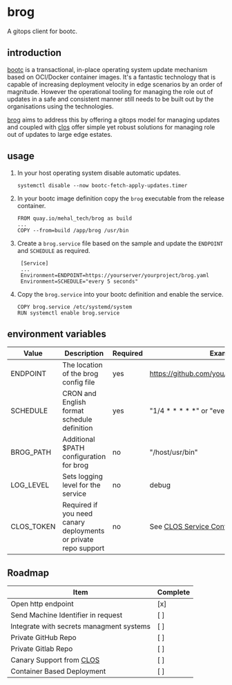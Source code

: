 # brog
A gitops client for bootc. 

## introduction

[bootc](https://containers.github.io/bootc/) is a transactional, in-place operating system update mechanism based on OCI/Docker container images. It's a fantastic technology that is capable of increasing deployment velocity in edge scenarios by an order of magnitude. However the operational tooling for managing the role out of updates in a safe and consistent manner still needs to be built out by the organisations using the technologies. 

[brog](https://mehal.tech/brog) aims to address this by offering a gitops model for managing updates and coupled with [clos](https://mehal.tech/clos) offer simple yet robust solutions for managing role out of updates to large edge estates.  

## usage

1. In your host operating system disable automatic updates.
    ```
    systemctl disable --now bootc-fetch-apply-updates.timer
    ```

1. In your bootc image definition copy the `brog` executable from the release container.

    ```
    FROM quay.io/mehal_tech/brog as build
    ...
    COPY --from=build /app/brog /usr/bin
    ```

1. Create a `brog.service` file based on the sample and update the `ENDPOINT` and `SCHEDULE` as required.
   ```
    [Service]
    ...
    Environment=ENDPOINT=https://yourserver/yourproject/brog.yaml
    Environment=SCHEDULE="every 5 seconds"
   ``` 

1. Copy the  `brog.service` into your bootc definition and enable the service.
    ```
    COPY brog.service /etc/systemd/system
    RUN systemctl enable brog.service
    ```

## environment variables

|Value|Description|Required|Example|Default|
|---|---|---|---|---|
|ENDPOINT|The location of the brog config file|yes|https://github.com/you/yourproject/brog.yaml|None|
|SCHEDULE|CRON and English format schedule definition|yes| "1/4 * * * * *" or "every 4 seconds"|None|
|BROG_PATH|Additional $PATH configuration for brog|no|"/host/usr/bin"|"/host/usr/bin"|
|LOG_LEVEL|Sets logging level for the service|no|debug|info|
|CLOS_TOKEN|Required if you need canary deployments or private repo support|no|See [CLOS Service Config](https://mehal.tech/clos/brogconfig)|None|

## Roadmap

|Item|Complete|
|---|---|
|Open http endpoint|[x]|
|Send Machine Identifier in request|[ ]|
|Integrate with secrets managment systems|[ ]|
|Private GitHub Repo|[ ]|
|Private Gitlab Repo|[ ]|
|Canary Support from [CLOS](https://mehal.tech/clos)|[ ]|
|Container Based Deployment|[ ]|